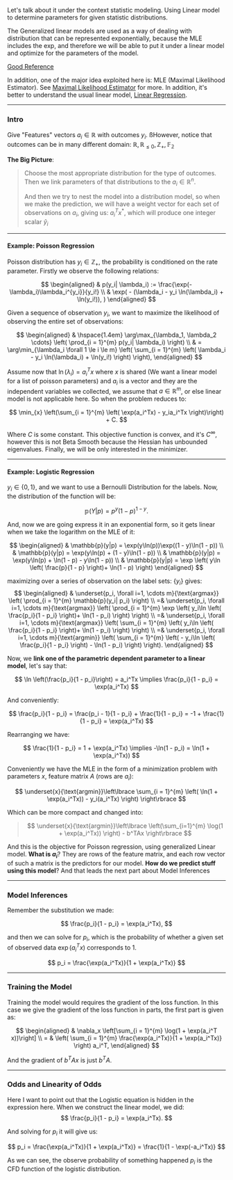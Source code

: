 Let's talk about it under the context statistic modeling. Using Linear model to determine parameters for given statistic distributions. 

The Generalized linear models are used as a way of dealing with distribution that can be represented exponentially, because the MLE includes the exp, and therefore we will be able to put it under a linear model and optimize for the parameters of the model. 

[Good Reference](http://statmath.wu.ac.at/courses/heather_turner/glmCourse_001.pdf)

In addition, one of the major idea exploited here is: MLE (Maximal Likelihood Estimator). See [Maximal Likelihood Estimator](../MATH%20000%20Math%20Essential/Probability,%20Stats,%20Combinatorics,%20Information%20Theory/Maximal%20Likelihood%20Estimator.md) for more. In addition, it's better to understand the usual linear model, [Linear Regression](../CSE%20546%20Machine%20Learning%20Fundamentals/Linear%20Regression.md). 

---

### **Intro**

Give  "Features" vectors $a_i \in \mathbb{R}$ with outcomes $y_i$. ßHowever, notice that outcomes can be in many different domain: $\mathbb{R}, \mathbb{R}_{\le 0}, \mathbb{Z}_+, \mathbb{F_2}$

**The Big Picture**: 

> Choose the most appropriate distribution for the type of outcomes. Then we link parameters of that distributions to the $a_i\in\mathbb{R}^n$.
> 
> And then we try to nest the model into a distribution model, so when we make the prediction, we will have a weight vector for each set of observations on $a_i$, giving us: $a_i^Tx^*$, which will produce one integer scalar $\hat{y}_i$

---
#### **Example: Poisson Regression**

Poisson distribution has $y_i\in \mathbb{Z}_+$, the probability is conditioned on the rate parameter. Firstly we observe the following relations: 

$$
\begin{aligned}
    & p(y_i| \lambda_i) := \frac{\exp(-\lambda_i)\lambda_i^{y_i}}{y_i!}
    \\
    & \exp(
        - (\lambda_i - y_i \ln(\lambda_i) + \ln(y_i!)), 
    )
\end{aligned}
$$

Given a sequence of observation $y_i$, we want to maximize the likelihood of observing the entire set of observations: 

$$
\begin{aligned}
    & \hspace{1.4em} \arg\max_{\lambda_1, \lambda_2 \cdots} \left(
    \prod_{i = 1}^{m} 
        p(y_i| \lambda_i)
    \right)
    \\
    & =
    \arg\min_{\lambda_i \forall 1 \le i \le m} \left( 
    \sum_{i = 1}^{m} \left(
            \lambda_i - y_i \ln(\lambda_i) + \ln(y_i!)
          \right)
    \right), 
\end{aligned}
$$

Assume now that $\ln(\lambda_i) = a_i^Tx$ where $x$ is shared (We want a linear model for a list of poisson parameters) and $a_i$ is a vector and they are the independent variables we collected, we assume that $a\in \mathbb{R}^m$, or else linear model is not applicable here. So when the problem reduces to: 

$$
\min_{x} \left(\sum_{i = 1}^{m} \left(
        \exp(a_i^Tx) - y_ia_i^Tx
\right)\right) + C. 
$$

Where $C$ is some constant. This objective function is convex, and it's $C^\infty$, however this is not Beta Smooth because the Hessian has unbounded eigenvalues. Finally, we will be only interested in the minimizer. 

---
#### **Example: Logistic Regression**

$y_i\in \{0, 1\}$, and we want to use a Bernoulli Distribution for the labels. Now, the distribution of the function will be: 

$$
\mathbb{p}(Y|p) = p^y(1 - p)^{1 - y}.
$$

And, now we are going express it in an exponential form, so it gets linear when we take the logarithm on the MLE of it: 

$$
\begin{aligned}
	& \mathbb{p}(y|p) = \exp(y\ln(p))\exp((1 - y)\ln(1 - p)) 
	\\
	& \mathbb{p}(y|p) = \exp(y\ln(p) + (1 - y)\ln(1 - p))
	\\
	& \mathbb{p}(y|p) = \exp(y\ln(p) + \ln(1 - p) - y\ln(1 - p))
	\\
	& \mathbb{p}(y|p) = \exp \left(
	    y\ln \left(
	        \frac{p}{1 - p}
	    \right)+ \ln(1 - p)
	\right)
\end{aligned}
$$

maximizing over a series of observation on the label sets: $\{y_i\}$ gives: 
$$
\begin{aligned}
	& 
	\underset{p_i, \forall i=1, \cdots m}{\text{argmax}}
	\left(
	\prod_{i = 1}^{m}
	    \mathbb{p}(y_i| p_i)
	\right)
	\\
	=&
	\underset{p_i, \forall i=1, \cdots m}{\text{argmax}}
	\left(
	\prod_{i = 1}^{m}
	    \exp \left(
	        y_i\ln \left(
	            \frac{p_i}{1 - p_i}
	        \right)+ \ln(1 - p_i)
	    \right)
	\right)
	\\
	=&
	\underset{p_i, \forall i=1, \cdots m}{\text{argmax}}
	\left(
	    \sum_{i = 1}^{m} \left(
	        y_i\ln \left(
	            \frac{p_i}{1 - p_i}
	        \right)+ \ln(1 - p_i)
	    \right)
	\right)
	\\
	=&
	\underset{p_i, \forall i=1, \cdots m}{\text{argmin}} \left(
	    \sum_{i = 1}^{m} \left(
	        - y_i\ln \left(
	            \frac{p_i}{1 - p_i}
	        \right) - \ln(1 - p_i)
	    \right)
	\right).
\end{aligned}
$$

Now, we **link one of the parametric dependent parameter to a linear model**, let's say that: 

$$
\ln \left(\frac{p_i}{1 - p_i}\right) = a_i^Tx
\implies 
\frac{p_i}{1 - p_i} = \exp(a_i^Tx)
$$

And conveniently: 

$$
\frac{p_i}{1 - p_i} = \frac{p_i - 1}{1 - p_i} + \frac{1}{1 - p_i} = 
-1 + \frac{1}{1 - p_i} = \exp(a_i^Tx) 
$$

Rearranging we have: 

$$
\frac{1}{1 - p_i} = 1 + \exp(a_i^Tx) \implies -\ln(1 - p_i) = \ln(1 + \exp(a_i^Tx))
$$

Conveniently we have the MLE in the form of a minimization problem with parameters $x$, feature matrix $A$ (rows are $a_i$): 

$$
\underset{x}{\text{argmin}}\left\lbrace
    \sum_{i = 1}^{m} \left(
            \ln(1 + \exp(a_i^Tx)) - y_i(a_i^Tx)
        \right)
\right\rbrace
$$

Which can be more compact and changed into:

> $$
> \underset{x}{\text{argmin}}\left\lbrace
> 	\left(\sum_{i=1}^{m} 
>         \log(1 + \exp(a_i^Tx))
>     \right) - b^TAx
> \right\rbrace
> $$

And this is the objective for Poisson regression, using generalized Linear model. **What is $a_i$**? They are rows of the feature matrix, and each row vector of such a matrix is the predictors for our model. **How do we predict stuff using this model**? And that leads the next part about Model Inferences

---
### **Model Inferences**
Remember the substitution we made: 

$$
\frac{p_i}{1 - p_i} = \exp(a_i^Tx), 
$$

and then we can solve for $p_i$, which is the probability of whether a given set of observed data $\exp(a_i^Tx)$ corresponds to $1$. 

$$
p_i = \frac{\exp(a_i^Tx)}{1 + \exp(a_i^Tx)}
$$

---
### **Training the Model**

Training the model would requires the gradient of the loss function. In this case we give the gradient of the loss function in parts, the first part is given as: 

$$
\begin{aligned}
	& \nabla_x \left[\sum_{i = 1}^{m} \log(1 + \exp(a_i^T x))\right]
	\\
	= & 
	\left(
		\sum_{i = 1}^{m} 
		\frac{\exp(a_i^Tx)}{1 + \exp(a_i^Tx)}
	\right) a_i^T, 
\end{aligned}
$$

And the gradient of $b^TAx$ is just $b^TA$. 

---
### **Odds and Linearity of Odds**

Here I want to point out that the Logistic equation is hidden in the expression here. When we construct the linear model, we did: 
$$
\frac{p_i}{1 - p_i} = \exp(a_i^Tx). 
$$

And solving for $p_i$ it will give us: 

$$
p_i = \frac{\exp(a_i^Tx)}{1 + \exp(a_i^Tx)} = \frac{1}{1 - \exp(-a_i^Tx)}
$$

As we can see, the observe probability of something happened $p_i$ is the CFD function of the logistic distribution.
